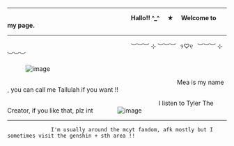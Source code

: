 ***


                             **Hallo!! ^_^  ★  Welcome to my page.**

***

                     ︶︶︶ ⊹ ︶︶︶⠀୨♡୧⠀︶︶︶ ⊹ ︶︶︶



   ![image](https://github.com/user-attachments/assets/42a4f73d-04d7-46d3-970c-e949a7f763f0)


       
                                Mea is my name , you can call me Tallulah if you want !!

                                    I listen to Tyler The Creator, if you like that, plz int    ![image](https://github.com/user-attachments/assets/938484b0-99ab-45c6-b05a-776bcf550fcb)

***

                  I'm usually around the mcyt fandom, afk mostly but I sometimes visit the genshin + sth area !!

